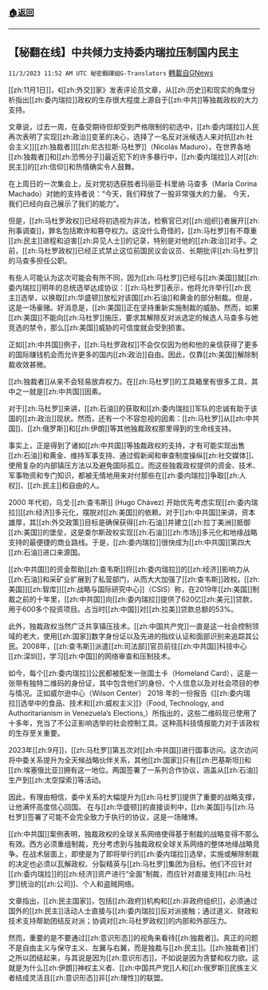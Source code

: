 ###  [:house:返回](README.md)
---


## 【秘翻在线】中共倾力支持委内瑞拉压制国内民主
`11/3/2023 11:52 AM UTC 秘密翻譯組G-Translators` [轉載自GNews](https://gnews.org/articles/1917465)

[[zh:11月1日]]，《[[zh:外交]]家》发表评论员文章，从[[zh:历史]]和现实的角度分析指出[[zh:委内瑞拉]]政权的生存很大程度上源自于[[zh:中共]]等独裁政权的大力支持。

文章说，过去一周，在备受期待但却受到严格限制的初选中，[[zh:委内瑞拉]]人民再次表明了实现[[zh:政治]]变革的决心，选择了一名反对派候选人来对抗[[zh:社会主义]][[zh:独裁者]][[zh:尼古拉斯·马杜罗]]（Nicolás Maduro）。在世界各地[[zh:独裁者]]和[[zh:恐怖分子]]最近犯下的许多暴行中，[[zh:委内瑞拉]]人对[[zh:民主]]的[[zh:信仰]]和热情确实令人鼓舞。

在上周日的一次集会上，反对党初选获胜者玛丽亚·科里纳·马查多（María Corina Machado）对她的支持者说：“今天，我们释放了一股非常强大的力量。 今天，我们已经向自己展示了我们的能力”。

但是，[[zh:马杜罗政权]]已经将初选视为非法，检察官已对[[zh:组织]]者展开[[zh:刑事调查]]，罪名包括欺诈和篡夺权力。这没什么奇怪的，[[zh:马杜罗]]有不尊重[[zh:民主]]进程和迫害[[zh:异见人士]]的记录，特别是对他的[[zh:政治]]对手。之前，[[zh:马杜罗政权]]已经正式禁止这位前国民议会议员、长期批评[[zh:马杜罗]]的马查多担任公职。

有些人可能认为这次可能会有所不同，因为[[zh:马杜罗]]已经与[[zh:美国]]就[[zh:委内瑞拉]]明年的总统选举达成协议：[[zh:马杜罗]]表示，他将允许举行[[zh:民主]]选举，以换取[[zh:华盛顿]]放松对该国[[zh:石油]]和黄金的部分制裁。但是，这是一场豪赌。好消息是，[[zh:美国]]正在坚持重新实施制裁的威胁。然而，如果[[zh:美国]]不能向[[zh:马杜罗]]施压，要求其解除反对派选定的候选人马查多与她竞选的禁令，那么[[zh:美国]]威胁的可信度就会受到损害。

正如[[zh:中共国]]例子，[[zh:马杜罗政权]]不会仅仅因为他和他的亲信获得了更多的国际赚钱机会而允许更多的国内[[zh:政治]]自由。因此，仅靠[[zh:美国]]解除制裁收效甚微。

[[zh:独裁者]]从来不会轻易放弃权力。在[[zh:马杜罗]]的工具箱里有很多工具，其中之一就是[[zh:中共国]]因素。

对于[[zh:马杜罗]]来讲，[[zh:石油]]的获取和[[zh:委内瑞拉]]军队的忠诚有助于该国的[[zh:政治]]现状。然而，还有一个不容忽视的因素：[[zh:马杜罗]]从[[zh:中共国]]、[[zh:俄罗斯]]和[[zh:伊朗]]等其他独裁政权那里得到的生命线支持。

事实上，正是得到了诸如[[zh:中共国]]等独裁政权的支持，才有可能实现出售[[zh:石油]]和黄金、维持军事支持、通过假新闻和审查制度操纵[[zh:社交媒体]]、使用复杂的内部镇压方法以及避免国际孤立。而这些独裁政权提供的资金、技术、军事物资和专门知识，都被无情地用来对付那些在[[zh:委内瑞拉]]争取[[zh:人权]]、[[zh:民主]]和自由的人。

2000 年代初，乌戈·[[zh:查韦斯]] (Hugo Chávez) 开始优先考虑实现[[zh:委内瑞拉]][[zh:经济]]多元化，摆脱对[[zh:美国]]的依赖。对于[[zh:中共国]]来讲，资本雄厚，其[[zh:外交政策]]目标是确保获得[[zh:石油]]并建立[[zh:拉丁美洲]]抵御[[zh:美国]]的堡垒，这是查尔斯政权实现[[zh:石油]][[zh:市场]]多元化和地缘战略支持的最便捷的商业路线。于是，[[zh:委内瑞拉]]很快成为[[zh:中共国]]第四大[[zh:石油]]进口来源国。

[[zh:中共国]]的资金帮助[[zh:查韦斯]]将[[zh:委内瑞拉]]的[[zh:经济]]影响力从[[zh:石油]]和采矿业扩展到了私营部门，从而大大加强了[[zh:查韦斯]]政权。[[zh:美国]][[zh:智库]][[zh:战略与国际研究中心]]（CSIS）称，在2019年[[zh:美国]]制裁之前的十年里，[[zh:中共国]]向[[zh:委内瑞拉]]提供了620亿[[zh:美元]]贷款，用于600多个投资项目。占当时[[zh:中国]]对[[zh:拉美]]贷款总额的53%。

此外，独裁政权当然广泛共享镇压技术。[[zh:中国共产党]]一直是这一社会控制领域的老大，使用[[zh:国家]]数字身份证以及先进的指纹认证和面部识别来追踪其公民。2008年，[[zh:查韦斯]]派遣[[zh:司法部]]官员前往[[zh:中共国]]科技中心[[zh:深圳]]，学习[[zh:中国]]的网络审查和压制技术。

如今，每个[[zh:委内瑞拉]]公民都被配发一张国土卡（Homeland Card），这是一张带有独特二维码的身份证，其中包含他们的身份、个人信息以及对社会项目的参与情况。正如威尔逊中心（Wilson Center） 2018 年的一份报告《[[zh:委内瑞拉]]选举中的食品、技术和[[zh:威权主义]]》（Food, Technology, and Authoritarianism in Venezuela’s Elections,）所指出的，这些二维码现已使用了十多年，充当了不公正影响选举的社会控制工具。这种高科技情报能力对于该政权的生存至关重要。

2023年[[zh:9月]]，[[zh:马杜罗]]第五次对[[zh:中共国]]进行国事访问。这次访问将中委关系提升为全天候战略伙伴关系，其他[[zh:国家]]只有[[zh:巴基斯坦]]和[[zh:埃塞俄比亚]]拥有这一地位。两国签署了一系列合作协议，涵盖从[[zh:石油]]生产到[[zh:太空探索]]等活动。

因此，有理由相信，委中关系的大幅提升为[[zh:马杜罗]]提供了重要的战略支撑，让他满怀高度信心回国。 在与[[zh:华盛顿]]的直接谈判中，[[zh:美国]]与[[zh:马杜罗]]签署了可能不会完全致力于执行的协议，这是一场赌博。

[[zh:中共国]]案例表明，独裁政权的全球关系网络使得基于制裁的战略变得不那么有效。西方必须重组制裁，充分考虑到与独裁政权全球关系网络的整体地缘战略竞争。在战术层面上，即使是为了即将举行的[[zh:委内瑞拉]]选举，实施或解除制裁的决定也必须以瓦解政权、分裂精英与[[zh:马杜罗]]集团为目标。他们不应针对[[zh:委内瑞拉]]的[[zh:经济]]资产进行“全面”制裁，而应针对直接支持[[zh:马杜罗]]统治的[[zh:公司]]、个人和盗贼网络。

文章指出，[[zh:民主国家]]，包括[[zh:政府]]机构和[[zh:非政府组织]]，必须通过国外的[[zh:民主]]活动人士直接与[[zh:委内瑞拉]]反对派接触；通过道义、财政和技术支持帮助团结反对派；协调对[[zh:马杜罗政权]]的内部和外部压力。

然而，重要的是不要通过[[zh:意识形态]]的视角来看待[[zh:独裁者]]。真正的问题不是自由主义与保守主义、左翼与右翼，而是独裁与[[zh:民主]]。[[zh:独裁者]]们之所以团结起来，与其说是因为[[zh:意识形态]]，不如说是因为贪婪和权力欲。这就是为什么[[zh:伊朗]]神权主义者、[[zh:中国共产党]]人和[[zh:俄罗斯]]民族主义者结成灵活且[[zh:意识形态]]非[[zh:理性]]的联盟。
